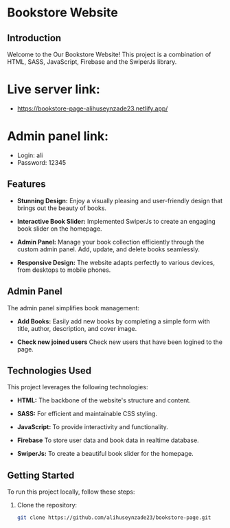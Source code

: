 # Bookstore Website

## Introduction

Welcome to the Our Bookstore Website! This project is a combination of HTML, SASS, JavaScript, Firebase and the SwiperJs library.

# Live server link:

-   https://bookstore-page-alihuseynzade23.netlify.app/

# Admin panel link:

-   Login: ali
-   Password: 12345

## Features

-   **Stunning Design:** Enjoy a visually pleasing and user-friendly design that brings out the beauty of books.

-   **Interactive Book Slider:** Implemented SwiperJs to create an engaging book slider on the homepage.

-   **Admin Panel:** Manage your book collection efficiently through the custom admin panel. Add, update, and delete books seamlessly.

-   **Responsive Design:** The website adapts perfectly to various devices, from desktops to mobile phones.

## Admin Panel

The admin panel simplifies book management:

-   **Add Books:** Easily add new books by completing a simple form with title, author, description, and cover image.

-   **Check new joined users** Check new users that have been logined to the page.

## Technologies Used

This project leverages the following technologies:

-   **HTML:** The backbone of the website's structure and content.

-   **SASS:** For efficient and maintainable CSS styling.

-   **JavaScript:** To provide interactivity and functionality.

-   **Firebase** To store user data and book data in realtime database.

-   **SwiperJs:** To create a beautiful book slider for the homepage.

## Getting Started

To run this project locally, follow these steps:

1. Clone the repository:

    ```bash
    git clone https://github.com/alihuseynzade23/bookstore-page.git
    ```
